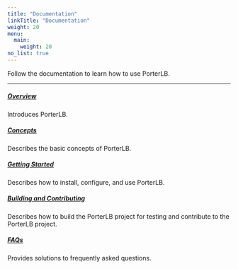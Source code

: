 ```yaml
---
title: "Documentation"
linkTitle: "Documentation"
weight: 20
menu:
  main:
    weight: 20
no_list: true
---
```


Follow the documentation to learn how to use PorterLB.

---

##### **[Overview](/docs/overview/)**

Introduces PorterLB.

##### **[Concepts](/docs/concepts/)**

Describes the basic concepts of PorterLB.

##### **[Getting Started](/docs/getting-started/)**

Describes how to install, configure, and use PorterLB.

##### **[Building and Contributing](/docs/building-and-contributing/)**

Describes how to build the PorterLB project for testing and contribute to the PorterLB project.

##### **[FAQs](/docs/faqs/)**

Provides solutions to frequently asked questions.
